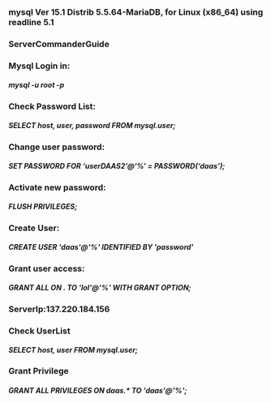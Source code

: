 ### mysql  Ver 15.1 Distrib 5.5.64-MariaDB, for Linux (x86_64) using readline 5.1

### ServerCommanderGuide

### Mysql Login in:
##### mysql -u root -p
### Check Password List:
##### SELECT host, user, password FROM mysql.user;
### Change user password:
##### SET PASSWORD FOR ‘userDAAS2’@‘%’ = PASSWORD(‘daas’);
### Activate new password:
##### FLUSH PRIVILEGES;
### Create User:
##### CREATE USER 'daas'@'%' IDENTIFIED BY 'password'
### Grant user access:
##### GRANT ALL ON *.* TO 'lol'@'%' WITH GRANT OPTION;
### ServerIp:137.220.184.156
### Check UserList
##### SELECT host, user FROM mysql.user;
### Grant Privilege
##### GRANT ALL PRIVILEGES ON daas.* TO 'daas'@'%';


